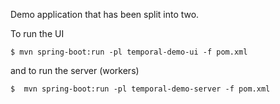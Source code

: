 Demo application that has been split into two.


To run the UI
```
$ mvn spring-boot:run -pl temporal-demo-ui -f pom.xml
```

and to run the server (workers)
```
$  mvn spring-boot:run -pl temporal-demo-server -f pom.xml
```
